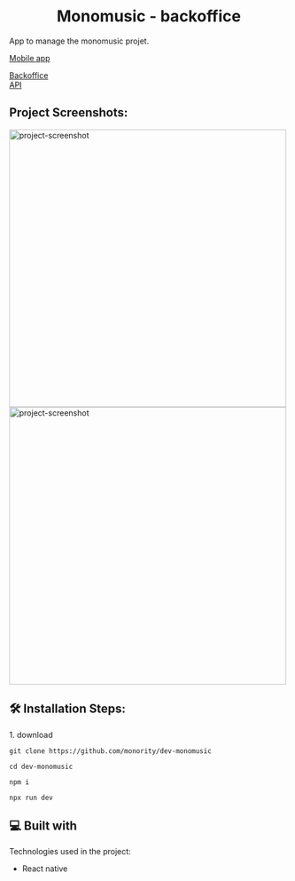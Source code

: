 <h1 align="center" id="title">Monomusic - backoffice</h1>

<p id="description">App to manage the monomusic projet.</p>
<a href="https://github.com/monority/dev-native-monomusic">Mobile app<a/>  

<a href="https://github.com/monority/dev-monomusic">Backoffice<a/>  
<a href="https://github.com/monority/api-monomusic">API<a/>  
<h2>Project Screenshots:</h2>

<img src="https://www.cjoint.com/doc/23_10/MJkntevZ6WL_111.JPG" alt="project-screenshot" width="500" >
<img src="https://www.cjoint.com/doc/23_10/MJknuvtyGrL_bac.JPG" alt="project-screenshot" width="500" >

<h2>🛠️ Installation Steps:</h2>

<p>1. download</p>

```
git clone https://github.com/monority/dev-monomusic
```

```
cd dev-monomusic
```

```
npm i
```

```
npx run dev
```

  
  
<h2>💻 Built with</h2>

Technologies used in the project:

*   React native